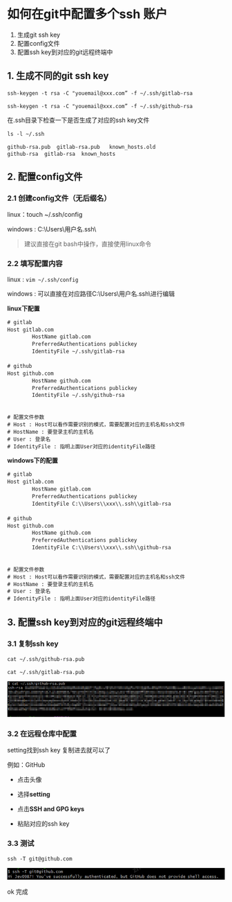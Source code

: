 # 如何在git中配置多个ssh 账户

1. 生成git ssh key
2. 配置config文件
3. 配置ssh key到对应的git远程终端中

## 1. 生成不同的git ssh key
``` shell
ssh-keygen -t rsa -C "youemail@xxx.com” -f ~/.ssh/gitlab-rsa
```

``` shell 
ssh-keygen -t rsa -C "youemail@xxx.com” -f ~/.ssh/github-rsa
```

在.ssh目录下检查一下是否生成了对应的ssh key文件

```shell
ls -l ~/.ssh
```

```shell
github-rsa.pub  gitlab-rsa.pub   known_hosts.old
github-rsa  gitlab-rsa  known_hosts
```

## 2. 配置config文件
### 2.1 创建config文件（无后缀名）
linux：touch ~/.ssh/config

windows : C:\Users\用户名\.ssh\

>建议直接在git bash中操作，直接使用linux命令


### 2.2 填写配置内容

linux : `vim ~/.ssh/config`

windows : 可以直接在对应路径C:\Users\用户名\.ssh\进行编辑

**linux下配置**
``` txt
# gitlab
Host gitlab.com
        HostName gitlab.com
        PreferredAuthentications publickey
        IdentityFile ~/.ssh/gitlab-rsa

# github
Host github.com
        HostName github.com
        PreferredAuthentications publickey
        IdentityFile ~/.ssh/github-rsa


# 配置文件参数
# Host : Host可以看作需要识别的模式，需要配置对应的主机名和ssh文件
# HostName : 要登录主机的主机名
# User : 登录名
# IdentityFile : 指明上面User对应的identityFile路径
```

**windows下的配置**
``` txt
# gitlab
Host gitlab.com
        HostName gitlab.com
        PreferredAuthentications publickey
        IdentityFile C:\\Users\\xxx\\.ssh\\gitlab-rsa

# github
Host github.com
        HostName github.com
        PreferredAuthentications publickey
        IdentityFile C:\\Users\\xxx\\.ssh\\github-rsa


# 配置文件参数
# Host : Host可以看作需要识别的模式，需要配置对应的主机名和ssh文件
# HostName : 要登录主机的主机名
# User : 登录名
# IdentityFile : 指明上面User对应的identityFile路径
```

## 3. 配置ssh key到对应的git远程终端中
### 3.1 复制ssh key

```shell
cat ~/.ssh/github-rsa.pub
```

```shell
cat ~/.ssh/gitlab-rsa.pub
```

![ssh key截图](../pic/image.png)

### 3.2 在远程仓库中配置

setting找到ssh key
复制进去就可以了

例如：GitHub

* 点击头像

* 选择**setting**

* 点击**SSH and GPG keys**

* 粘贴对应的ssh key

### 3.3 测试
```shell
ssh -T git@github.com
```
![alt text](../pic/image2.png)


ok 完成